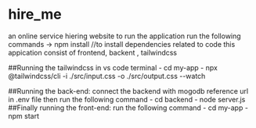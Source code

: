# hire_me
an online service hiering website
to run the application run the following commands
  -> npm install   //to install dependencies related to code
this appication consist of frontend, backent , tailwindcss

##Running the tailwindcss in vs code terminal
     - cd my-app
     - npx @tailwindcss/cli -i ./src/input.css -o ./src/output.css --watch
   
##Running the back-end:
     connect the backend with mogodb reference url in .env file then run the following command
     - cd backend
     - node server.js
##Finally running the front-end:
     run the following command
     - cd my-app
     - npm start
